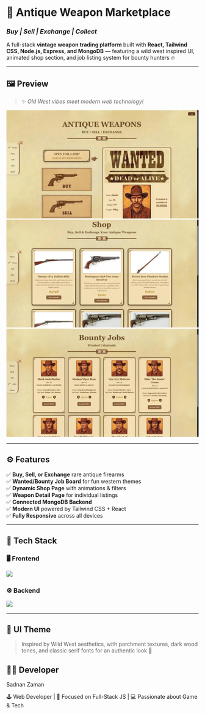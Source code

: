 # 🔫 Antique Weapon Marketplace  
### _Buy | Sell | Exchange | Collect_

A full-stack **vintage weapon trading platform** built with **React, Tailwind CSS, Node.js, Express, and MongoDB** — featuring a wild west inspired UI, animated shop section, and job listing system for bounty hunters 🔥  

---

## 🖼️ Preview  
> ✨ *Old West vibes meet modern web technology!*

![Homepage Preview](./githubPreviewImages/HomePreview.webp)
![Shop Preview](./githubPreviewImages/ShopPreview.webp)
![Job Preview](./githubPreviewImages/JobsPreview.webp)

---

## ⚙️ Features  

✅ **Buy, Sell, or Exchange** rare antique firearms  
✅ **Wanted/Bounty Job Board** for fun western themes  
✅ **Dynamic Shop Page** with animations & filters  
✅ **Weapon Detail Page** for individual listings  
✅ **Connected MongoDB Backend**  
✅ **Modern UI** powered by Tailwind CSS + React  
✅ **Fully Responsive** across all devices  

---

## 🧠 Tech Stack  

### 🖥️ Frontend  
<p>
  <img src="https://skillicons.dev/icons?i=react,vite,tailwind,js,html,css,firebase,axios,gsap" height="40"/>
</p>

### ⚙️ Backend  
<p>
  <img src="https://skillicons.dev/icons?i=nodejs,express,mongodb,git" height="40"/>
</p>



---

## 🎨 UI Theme 
> Inspired by Wild West aesthetics, with parchment textures, dark wood tones, and classic serif fonts for an authentic look 🤠

## 👨‍💻 Developer

Sadnan Zaman

🕹️ Web Developer | 🎯 Focused on Full-Stack JS | 💻 Passionate about Game & Tech
